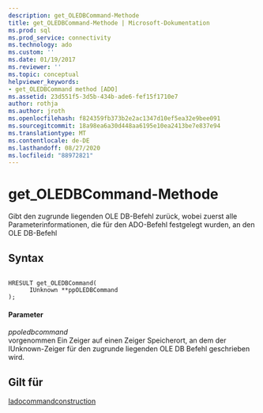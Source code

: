 ```yaml
---
description: get_OLEDBCommand-Methode
title: get_OLEDBCommand-Methode | Microsoft-Dokumentation
ms.prod: sql
ms.prod_service: connectivity
ms.technology: ado
ms.custom: ''
ms.date: 01/19/2017
ms.reviewer: ''
ms.topic: conceptual
helpviewer_keywords:
- get_OLEDBCommand method [ADO]
ms.assetid: 23d551f5-3d5b-434b-ade6-fef15f1710e7
author: rothja
ms.author: jroth
ms.openlocfilehash: f824359fb373b2e2ac1347d10ef5ea32e9bee091
ms.sourcegitcommit: 18a98ea6a30d448aa6195e10ea2413be7e837e94
ms.translationtype: MT
ms.contentlocale: de-DE
ms.lasthandoff: 08/27/2020
ms.locfileid: "88972821"
---
```

# <a name="get_oledbcommand-method"></a>get_OLEDBCommand-Methode
Gibt den zugrunde liegenden OLE DB-Befehl zurück, wobei zuerst alle Parameterinformationen, die für den ADO-Befehl festgelegt wurden, an den OLE DB-Befehl  
  
## <a name="syntax"></a>Syntax  
  
```  
  
HRESULT get_OLEDBCommand(  
      IUnknown **ppOLEDBCommand  
);  
```  
  
#### <a name="parameters"></a>Parameter  
 *ppoledbcommand*  
 vorgenommen Ein Zeiger auf einen Zeiger Speicherort, an dem der IUnknown-Zeiger für den zugrunde liegenden OLE DB Befehl geschrieben wird.  
  
## <a name="applies-to"></a>Gilt für  
 [Iadocommandconstruction](/previous-versions/windows/desktop/aa965677(v=vs.85))
